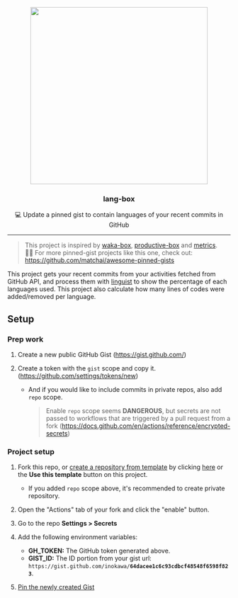 <p align="center">
  <img width="400" src="./example.png">
  <h3 align="center">lang-box</h3>
  <p align="center">💻 Update a pinned gist to contain languages of your recent commits in GitHub</p>
</p>

---

> This project is inspired by [waka-box](https://github.com/matchai/waka-box), [productive-box](https://github.com/maxam2017/productive-box) and [metrics](https://github.com/lowlighter/metrics).<br/>
> 📌✨ For more pinned-gist projects like this one, check out: https://github.com/matchai/awesome-pinned-gists

This project gets your recent commits from your activities fetched from GitHub API, and process them with [linguist](https://github.com/github/linguist) to show the percentage of each languages used. This project also calculate how many lines of codes were added/removed per language.

## Setup

### Prep work

1. Create a new public GitHub Gist (https://gist.github.com/)
1. Create a token with the `gist` scope and copy it. (https://github.com/settings/tokens/new)

   - And if you would like to include commits in private repos, also add `repo` scope.

     > Enable `repo` scope seems **DANGEROUS**, but secrets are not passed to workflows that are triggered by a pull request from a fork (https://docs.github.com/en/actions/reference/encrypted-secrets)

### Project setup

1. Fork this repo, or [create a repository from template](https://help.github.com/en/github/creating-cloning-and-archiving-repositories/creating-a-repository-from-a-template) by clicking [here](https://github.com/inokawa/lang-box/generate) or the **Use this template** button on this project.
   - If you added `repo` scope above, it's recommended to create private repository.
1. Open the "Actions" tab of your fork and click the "enable" button.

1. Go to the repo **Settings > Secrets**
1. Add the following environment variables:
   - **GH_TOKEN:** The GitHub token generated above.
   - **GIST_ID:** The ID portion from your gist url: `https://gist.github.com/inokawa/`**`64dacee1c6c93cdbcf48548f6598f823`**.
1. [Pin the newly created Gist](https://help.github.com/en/github/setting-up-and-managing-your-github-profile/pinning-items-to-your-profile)
